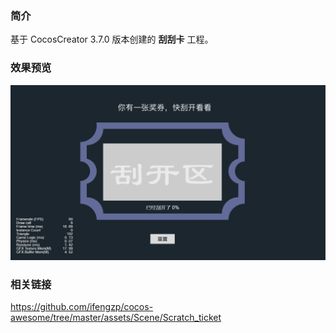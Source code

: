 ### 简介
基于 CocosCreator 3.7.0 版本创建的 **刮刮卡** 工程。

### 效果预览
![image](../../../gif/202201/2022012057.gif)

### 相关链接
https://github.com/ifengzp/cocos-awesome/tree/master/assets/Scene/Scratch_ticket